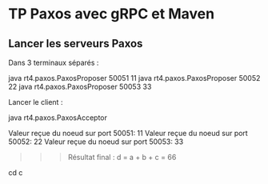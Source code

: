 
# TP Paxos avec gRPC et Maven

## Lancer les serveurs Paxos
Dans 3 terminaux séparés :


java rt4.paxos.PaxosProposer 50051 11
java rt4.paxos.PaxosProposer 50052 22
java rt4.paxos.PaxosProposer 50053 33

Lancer le client :

java rt4.paxos.PaxosAcceptor

Valeur reçue du noeud sur port 50051: 11
Valeur reçue du noeud sur port 50052: 22
Valeur reçue du noeud sur port 50053: 33
>>> Résultat final : d = a + b + c = 66


cd c